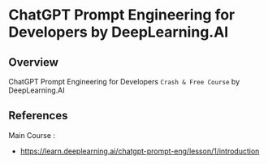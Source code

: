 # ChatGPT Prompt Engineering for Developers by DeepLearning.AI


## Overview

ChatGPT Prompt Engineering for Developers `Crash & Free Course` by DeepLearning.AI


## References

Main Course : 
- https://learn.deeplearning.ai/chatgpt-prompt-eng/lesson/1/introduction








